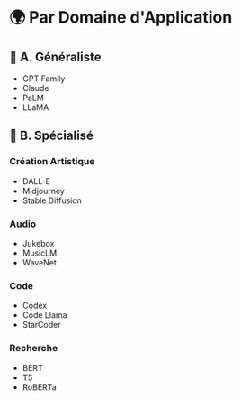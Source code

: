 # 🌍 Par Domaine d'Application

## 🧩 A. Généraliste

- GPT Family  
- Claude  
- PaLM  
- LLaMA  

## 🎨 B. Spécialisé

### Création Artistique

- DALL-E  
- Midjourney  
- Stable Diffusion  

### Audio

- Jukebox  
- MusicLM  
- WaveNet  

### Code

- Codex  
- Code Llama  
- StarCoder  

### Recherche

- BERT  
- T5  
- RoBERTa  
